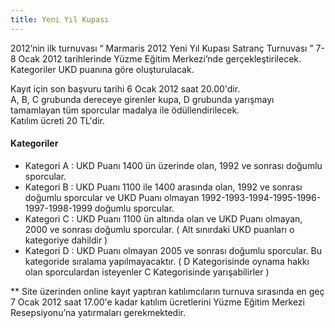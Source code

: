 ```yaml
---
title: Yeni Yıl Kupası
---
```

2012’nin ilk turnuvası “ Marmaris 2012 Yeni Yıl Kupası Satranç Turnuvası ” 7-8 Ocak 2012 tarihlerinde Yüzme Eğitim Merkezi’nde gerçekleştirilecek. Kategoriler UKD puanına göre oluşturulacak.  

Kayıt için son başvuru tarihi 6 Ocak 2012 saat 20.00'dir.  
A, B, C grubunda dereceye girenler kupa, D grubunda yarışmayı tamamlayan tüm sporcular madalya ile ödüllendirilecek.  
Katılım ücreti 20 TL'dir.

#### Kategoriler
* Kategori A : UKD Puanı 1400 ün üzerinde olan, 1992 ve sonrası doğumlu sporcular.
* Kategori B : UKD Puanı 1100 ile 1400 arasında olan, 1992 ve sonrası doğumlu sporcular ve UKD Puanı olmayan 1992-1993-1994-1995-1996-1997-1998-1999 doğumlu sporcular.
* Kategori C : UKD Puanı 1100 ün altında olan ve UKD Puanı olmayan, 2000 ve sonrası doğumlu sporcular.
( Alt sınırdaki UKD puanları o kategoriye dahildir )
* Kategori D : UKD Puanı olmayan 2005 ve sonrası doğumlu sporcular. Bu kategoride sıralama yapılmayacaktır.
( D Kategorisinde oynama hakkı olan sporculardan isteyenler C Kategorisinde yarışabilirler )

** Site üzerinden online kayıt yaptıran katılımcıların turnuva sırasında en geç 7 Ocak 2012 saat 17.00'e kadar katılım ücretlerini Yüzme Eğitim Merkezi Resepsiyonu’na yatırmaları gerekmektedir.
